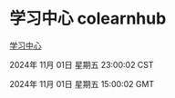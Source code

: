 # 学习中心 colearnhub
[学习中心](http://219.139.197.74:56308/colearnhub/)

2024年 11月 01日 星期五 23:00:02 CST

2024年 11月 01日 星期五 15:00:02 GMT
